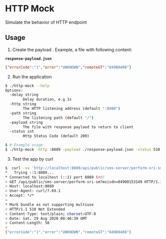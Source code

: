 # HTTP Mock

Simulate the behavior of HTTP endpoint

## Usage

1. Create the payload . Example, a file with following content:

__`response-payload.json`__


```json
{"errorCode":"1","error":"UNKNOWN","remoteGT":"84900406"}
```

2. Run the application

```bash
$ ./http-mock --help
Options:
  -delay string
    	Delay duration, e.g 1s
  -http string
    	The HTTP listening address (default ":8080")
  -path string
    	The listening path (default "/")
  -payload string
    	The file with response paylaod to return to client
  -status int
    	Http Status Code (default 200)

$ # Example usage
$ ./http-mock -http :8089 -payload ./response-payload.json -status 510 -path /api/public/sms-server/perform-sri-sm -delay 1s
```

3. Test the app by curl

```bash
$  curl -vv 'http://localhost:8089/api/public/sms-server/perform-sri-sm?msisdn=84900153149'
*   Trying ::1:8089...
* Connected to localhost (::1) port 8089 (#0)
> GET /api/public/sms-server/perform-sri-sm?msisdn=84900153149 HTTP/1.1
> Host: localhost:8089
> User-Agent: curl/7.69.1
> Accept: */*
> 
* Mark bundle as not supporting multiuse
< HTTP/1.1 510 Not Extended
< Content-Type: text/plain; charset=UTF-8
< Date: Sat, 29 Aug 2020 08:46:39 GMT
< Content-Length: 58
< 
{"errorCode":"1","error":"UNKNOWN","remoteGT":"84900406"}

```



